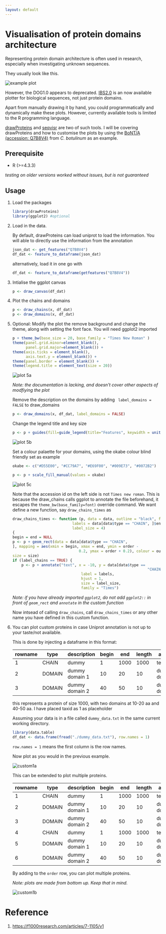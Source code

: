 ```yaml
---
layout: default
---
```


# Visualisation of protein domains architecture

Representing protein domain architecture is often used in research, especially when investigating unknown sequences.

They usually look like this.

![example plot](../images/plot_protein/example_plot.jpg)

However, the DOG1.0 appears to deprecated. [IBS2.0](https://academic.oup.com/nar/article/50/W1/W420/6586865) is an now available plotter for biological sequences, not just protein domains. 

Apart from manually drawing it by hand, you could programmatically and dynamically make these plots. However, currently available tools is limited to the R programming language. 

[drawProteins](https://www.bioconductor.org/packages/release/bioc/html/drawProteins.html) and [seqvisr](https://github.com/vragh/seqvisr) are two of such tools. I will be covering drawProteins and how to customise the plots by using the [BoNT/A (accession: Q7B8V4)](https://www.uniprot.org/uniprotkb/Q7B8V4/entry) from *C. botulinum* as an example.

## Prerequisite

* R (>=4.3.3) 

*testing on older versions worked without issues, but is not guaranteed*

## Usage

1. Load the packages 
    ```R
    library(drawProteins)
    library(ggplot2) #optional
    ```

2. Load in the data.

    By default, drawProteins can load uniprot to load the information. You will able to directly use the information from the annotation

    ```R
    json_dat <- get_features("Q7B8V4")
    df_dat <- feature_to_dataframe(json_dat)
    ```

    alternatively, load it in one go with
    ```R
    df_dat <- feature_to_dataframe(getfeatures("Q7B8V4"))
    ```

3. Intialise the ggplot canvas
    ```R
    p <- draw_canvas(df_dat)
    ```

4. Plot the chains and domains
    ```R
    p <- draw_chains(x, df_dat)
    p <- draw_domains(x, df_dat)
    ```

5. Optional: Modify the plot the remove background and change the theme, along with setting the font face. You will need ggplot2 imported

    ```R
    p + theme_bw(base_size = 20, base_family = "Times New Roman" )
    theme(panel.grid.minor=element_blank(), 
          panel.grid.major=element_blank()) +
    theme(axis.ticks = element_blank(), 
          axis.text.y = element_blank()) +
    theme(panel.border = element_blank()) +
    theme(legend.title = element_text(size = 20))
    ```

    ![plot 5a](../images/plot_protein/5a.png)
    

    *Note: the documentation is lacking, and doesn't cover other aspects of modfiying the plot*

    Remove the description on the domains by adding ` label_domains = FALSE` to  draw_domains
    ```R
    p <- draw_domains(x, df_dat, label_domains = FALSE)
    ```

    Change the legend title and key size
    ```R
    p <- p + guides(fill=guide_legend(title="Features", keywidth = unit(2, 'cm')))
    ```

    ![plot 5b](../images/plot_protein/5b.png)

    Set a colour palaette for your domains, using the okabe colour blind friendly set as example
    ```R
    okabe <- c("#D55E00", "#CC79A7", "#E69F00", "#009E73", "#0072B2")

    p <- p + scale_fill_manual(values = okabe)
    ```

    ![plot 5c](../images/plot_protein/5c.png)
    
    Note that the accession id on the left side is not `Times new roman`. This is because the draw_chains calls ggplot to annotate the file beforehand, it escapes the `theme_bw(base_family=font)` override command. We want define a new function, say `draw_chains_times` as

    ```R
    draw_chains_times <- function (p, data = data, outline = "black", fill = "grey", label_chains = TRUE, 
                               labels = data[data$type == "CHAIN", ]$entryName, size = 0.5, 
                               label_size = 4) 
    {
    begin = end = NULL
    p <- p + geom_rect(data = data[data$type == "CHAIN", 
    ], mapping = aes(xmin = begin, xmax = end, ymin = order - 
                                  0.2, ymax = order + 0.2), colour = outline, fill = fill, 
    size = size)
    if (label_chains == TRUE) {
        p <- p + annotate("text", x = -10, y = data[data$type == 
                                                                 "CHAIN", ]$order, 
                                   label = labels, 
                                   hjust = 1, 
                                   size = label_size, 
                                   family = "Times")
    ```

    *Note: if you have already imported `ggplot2`, do not add `ggplot2::` in front of `geom_rect` and `annotate` in the custom function*

    Now intsead of calling `draw_chains`, call `draw_chains_times` or any other name you have defined in this custom function.

6.  You can plot custom proteins in case Uniprot annotation is not up to your taste/not available.

    This is done by injecting a dataframe in this format:

    | rowname | type | description | begin | end | length | accession | entryName | taxid | order
    | -------- | ------- | -------- | ------- | -------- | ------- | -------- | ------- | -------- | ------- |
    | 1 | CHAIN | dummy | 1 | 1000 | 1000 | test_dummy | test_data | 1 | 1
    | 2 | DOMAIN | dummy domain 1 | 10 | 20 | 10 | dummy domain | dummy domain | 1 | 1 |
    | 3 | DOMAIN | dummy domain 2 | 40 | 50 | 10 | dummy domain | dummy domain | 1 | 1 |

    this represents a protein of size 1000, with two domains at 10-20 aa and 40-50 aa. I have placed taxid as 1 as placeholder

    Assuming your data is in a file called `dummy_data.txt` in the same current working directory.
    ```R
    library(data.table)
    df_dat <- data.frame(fread("./dummy_data.txt"), row.names = 1)
    ```

    `row.names = 1` means the first column is the row names.

    Now plot as you would in the previous example.

    ![custom1a](../images/plot_protein/custom_1a.png)

    This can be extended to plot multiple proteins.

    | rowname | type | description | begin | end | length | accession | entryName | taxid | order
    | -------- | ------- | -------- | ------- | -------- | ------- | -------- | ------- | -------- | ------- |
    | 1 | CHAIN | dummy | 1 | 1000 | 1000 | test_dummy | test_data | 1 | 1
    | 2 | DOMAIN | dummy domain 1 | 10 | 20 | 10 | dummy domain | dummy domain | 1 | 1 |
    | 3 | DOMAIN | dummy domain 2 | 40 | 50 | 10 | dummy domain | dummy domain | 1 | 1 |
    | 4 | CHAIN | dummy | 1 | 1000 | 1000 | test_dummy | test_data2 | 1 | 2
    | 5 | DOMAIN | dummy domain 1 | 10 | 20 | 10 | dummy domain | dummy domain | 1 | 2 |
    | 6 | DOMAIN | dummy domain 2 | 40 | 50 | 10 | dummy domain | dummy domain | 1 | 2 |

    By adding to the `order` row, you can plot multiple proteins.

    *Note: plots are made from bottom up. Keep that in mind.*

    ![custom1b](../images/plot_protein/custom_1b.png)

# Reference

1. https://f1000research.com/articles/7-1105/v1